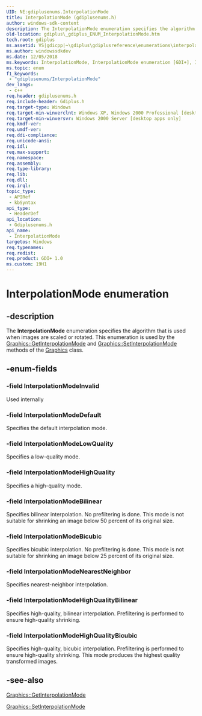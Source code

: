 ```yaml
---
UID: NE:gdiplusenums.InterpolationMode
title: InterpolationMode (gdiplusenums.h)
author: windows-sdk-content
description: The InterpolationMode enumeration specifies the algorithm that is used when images are scaled or rotated. This enumeration is used by the Graphics::GetInterpolationMode and Graphics::SetInterpolationMode methods of the Graphics class.
old-location: gdiplus\_gdiplus_ENUM_InterpolationMode.htm
tech.root: gdiplus
ms.assetid: VS|gdicpp|~\gdiplus\gdiplusreference\enumerations\interpolationmode.htm
ms.author: windowssdkdev
ms.date: 12/05/2018
ms.keywords: InterpolationMode, InterpolationMode enumeration [GDI+], InterpolationModeBicubic, InterpolationModeBilinear, InterpolationModeDefault, InterpolationModeHighQuality, InterpolationModeHighQualityBicubic, InterpolationModeHighQualityBilinear, InterpolationModeInvalid, InterpolationModeLowQuality, InterpolationModeNearestNeighbor, _gdiplus_ENUM_InterpolationMode, gdiplus._gdiplus_ENUM_InterpolationMode, gdiplusenums/InterpolationMode, gdiplusenums/InterpolationModeBicubic, gdiplusenums/InterpolationModeBilinear, gdiplusenums/InterpolationModeDefault, gdiplusenums/InterpolationModeHighQuality, gdiplusenums/InterpolationModeHighQualityBicubic, gdiplusenums/InterpolationModeHighQualityBilinear, gdiplusenums/InterpolationModeInvalid, gdiplusenums/InterpolationModeLowQuality, gdiplusenums/InterpolationModeNearestNeighbor
ms.topic: enum
f1_keywords: 
 - "gdiplusenums/InterpolationMode"
dev_langs:
 - c++
req.header: gdiplusenums.h
req.include-header: Gdiplus.h
req.target-type: Windows
req.target-min-winverclnt: Windows XP, Windows 2000 Professional [desktop apps only]
req.target-min-winversvr: Windows 2000 Server [desktop apps only]
req.kmdf-ver: 
req.umdf-ver: 
req.ddi-compliance: 
req.unicode-ansi: 
req.idl: 
req.max-support: 
req.namespace: 
req.assembly: 
req.type-library: 
req.lib: 
req.dll: 
req.irql: 
topic_type:
 - APIRef
 - kbSyntax
api_type:
 - HeaderDef
api_location:
 - Gdiplusenums.h
api_name:
 - InterpolationMode
targetos: Windows
req.typenames: 
req.redist: 
req.product: GDI+ 1.0
ms.custom: 19H1
---
```


# InterpolationMode enumeration


## -description


The <b>InterpolationMode</b> enumeration specifies the algorithm that is used when images are scaled or rotated. This enumeration is used by the <a href="https://docs.microsoft.com/windows/desktop/api/gdiplusgraphics/nf-gdiplusgraphics-graphics-getinterpolationmode">Graphics::GetInterpolationMode</a> and <a href="https://docs.microsoft.com/windows/desktop/api/gdiplusgraphics/nf-gdiplusgraphics-graphics-setinterpolationmode">Graphics::SetInterpolationMode</a> methods of the 
			<a href="https://docs.microsoft.com/windows/desktop/api/gdiplusgraphics/nl-gdiplusgraphics-graphics">Graphics</a> class.


## -enum-fields




### -field InterpolationModeInvalid

Used internally


### -field InterpolationModeDefault

Specifies the default interpolation mode. 


### -field InterpolationModeLowQuality

Specifies a low-quality mode. 


### -field InterpolationModeHighQuality

Specifies a high-quality mode. 


### -field InterpolationModeBilinear

Specifies bilinear interpolation. No prefiltering is done. This mode is not suitable for shrinking an image below 50 percent of its original size. 


### -field InterpolationModeBicubic

Specifies bicubic interpolation. No prefiltering is done. This mode is not suitable for shrinking an image below 25 percent of its original size. 


### -field InterpolationModeNearestNeighbor

Specifies nearest-neighbor interpolation. 


### -field InterpolationModeHighQualityBilinear

Specifies high-quality, bilinear interpolation. Prefiltering is performed to ensure high-quality shrinking. 


### -field InterpolationModeHighQualityBicubic

Specifies high-quality, bicubic interpolation. Prefiltering is performed to ensure high-quality shrinking. This mode produces the highest quality transformed images. 


## -see-also




<a href="https://docs.microsoft.com/windows/desktop/api/gdiplusgraphics/nf-gdiplusgraphics-graphics-getinterpolationmode">Graphics::GetInterpolationMode</a>



<a href="https://docs.microsoft.com/windows/desktop/api/gdiplusgraphics/nf-gdiplusgraphics-graphics-setinterpolationmode">Graphics::SetInterpolationMode</a>
 

 

